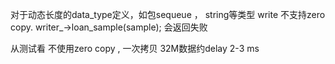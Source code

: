 
对于动态长度的data_type定义，如包sequeue ， string等类型
write 不支持zero copy.  writer_->loan_sample(sample); 会返回失败


从测试看 不使用zero copy , 一次拷贝 32M数据约delay 2-3 ms